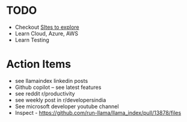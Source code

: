 # TODO

- Checkout [SItes to explore](https://solitontech.sharepoint.com/sites/Ventures/_layouts/15/Doc.aspx?sourcedoc=%7b8eb86ba3-5801-46e4-828b-160918bf1bc0%7d&action=edit&wd=target%28Discussions.one%7C0cf28985-aa3d-48fa-a08e-8bdaf9a54698%2FResources%7C1ce424e5-d27d-42d5-8fa6-355eae228962%2F%29&wdorigin=NavigationUrl)
- Learn Cloud, Azure, AWS
- Learn Testing



# Action Items
- see llamaindex linkedin posts
- Github copilot – see latest features 
- see reddit r/productivity
- see weekly post in r/developersindia
- See microsoft developer youtube channel 
- Inspect - https://github.com/run-llama/llama_index/pull/13878/files 

